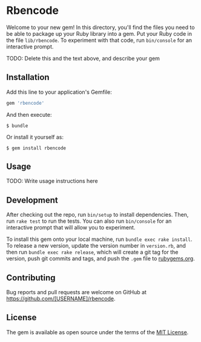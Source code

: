 # Rbencode

Welcome to your new gem! In this directory, you'll find the files you need to be able to package up your Ruby library into a gem. Put your Ruby code in the file `lib/rbencode`. To experiment with that code, run `bin/console` for an interactive prompt.

TODO: Delete this and the text above, and describe your gem

## Installation

Add this line to your application's Gemfile:

```ruby
gem 'rbencode'
```

And then execute:

    $ bundle

Or install it yourself as:

    $ gem install rbencode

## Usage

TODO: Write usage instructions here

## Development

After checking out the repo, run `bin/setup` to install dependencies. Then, run `rake test` to run the tests. You can also run `bin/console` for an interactive prompt that will allow you to experiment.

To install this gem onto your local machine, run `bundle exec rake install`. To release a new version, update the version number in `version.rb`, and then run `bundle exec rake release`, which will create a git tag for the version, push git commits and tags, and push the `.gem` file to [rubygems.org](https://rubygems.org).

## Contributing

Bug reports and pull requests are welcome on GitHub at https://github.com/[USERNAME]/rbencode.

## License

The gem is available as open source under the terms of the [MIT License](https://opensource.org/licenses/MIT).
